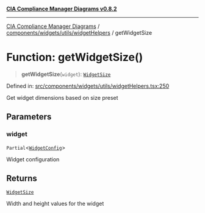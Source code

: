 [**CIA Compliance Manager Diagrams v0.8.2**](../../../../../README.md)

***

[CIA Compliance Manager Diagrams](../../../../../modules.md) / [components/widgets/utils/widgetHelpers](../README.md) / getWidgetSize

# Function: getWidgetSize()

> **getWidgetSize**(`widget`): [`WidgetSize`](../../../../../types/widget/interfaces/WidgetSize.md)

Defined in: [src/components/widgets/utils/widgetHelpers.tsx:250](https://github.com/Hack23/cia-compliance-manager/blob/423c5d261c747ade8ca2550e176aa05168b5a31e/src/components/widgets/utils/widgetHelpers.tsx#L250)

Get widget dimensions based on size preset

## Parameters

### widget

`Partial`\<[`WidgetConfig`](../../../../../types/widget/interfaces/WidgetConfig.md)\>

Widget configuration

## Returns

[`WidgetSize`](../../../../../types/widget/interfaces/WidgetSize.md)

Width and height values for the widget
